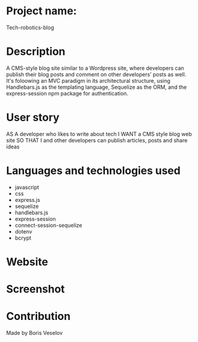 # Project name: 

Tech-robotics-blog

# Description

A CMS-style blog site similar to a Wordpress site, where developers can publish their blog posts and comment on other developers’ posts as well. It's foloowing an MVC paradigm in its architectural structure, using Handlebars.js as the templating language, Sequelize as the ORM, and the express-session npm package for authentication.

# User story

AS A developer who likes to write about tech
I WANT a CMS style blog web site
SO THAT I and other developers can publish articles, posts and share ideas

# Languages and technologies used

* javascript
* css
* express.js
* sequelize
* handlebars.js
* express-session
* connect-session-sequelize
* dotenv
* bcrypt

# Website


# Screenshot


# Contribution

Made by Boris Veselov
